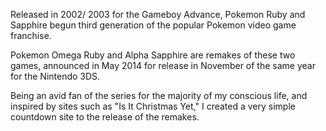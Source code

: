 Released in 2002/ 2003 for the Gameboy Advance, Pokemon Ruby and Sapphire begun third generation of the popular Pokemon video game franchise. 

Pokemon Omega Ruby and Alpha Sapphire are remakes of these two games, announced in May 2014 for release in November of the same year for the Nintendo 3DS. 

Being an avid fan of the series for the majority of my conscious life, and inspired by sites such as  "Is It Christmas Yet," I created a very simple countdown site to the release of the remakes.
